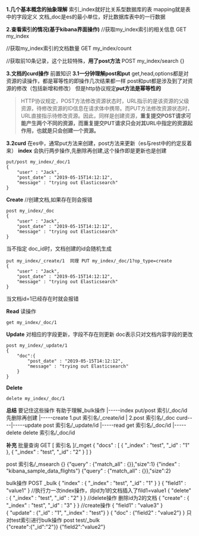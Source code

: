 **1.几个基本概念的抽象理解**
索引_index就好比关系型数据库的表
mapping就是表中的字段定义
文档_doc是es的最小单位，好比数据库表中的一行数据

**2.查看索引的情况(基于kibana界面操作)**
//获取my_index索引的相关信息
GET my_index 

//获取my_index索引的文档数量
GET my_index/count

//获取前10条记录，这个比较特殊，**用了post方法**
POST my_index/search
{}

**3.文档的curd操作**
前置知识
**3.1一分钟理解post和put**
get,head,options都是对资源的读操作，都是幂等性的即操作几次结果都一样
post和put都是涉及到了对资源的修改（包括新增和修改）
但是http协议规定**put方法是幂等性的**

>HTTP协议规定，POST方法修改资源状态时，URL指示的是该资源的父级资源，待修改资源的ID信息在请求体中携带。而PUT方法修改资源状态时，URL直接指示待修改资源。因此，同样是创建资源，**重复提交POST请求可能产生两个不同的资源，而重复提交PUT请求只会对其URL中指定的资源起作用，也就是只会创建一个资源。**

**3.2curd**
在es中，通常put方法来创建，post方法来更新（es与rest中的约定反着来）
**index**
会执行两步操作,先删除再创建,这个操作即是更新也是创建
```
put/post my_index/_doc/1
{
    "user" : "Jack",
    "post_date" : "2019-05-15T14:12:12",
    "message" : "trying out Elasticsearch"
}
```

**Create**
//创建文档,如果存在则会报错
```
post my_index/_doc
{
    "user" : "Jack",
    "post_date" : "2019-05-15T14:12:12",
    "message" : "trying out Elasticsearch"
}
```
当不指定 doc_id时，文档创建的id会随机生成
```
put my_index/_create/1  同理 PUT my_index/_doc/1?op_type=create
{
    "user" : "Jack",
    "post_date" : "2019-05-15T14:12:12",
    "message" : "trying out Elasticsearch"
}
```
当文档id=1已经存在时就会报错

**Read**
读操作
```
get my_index/_doc/1
```

**Update**
对相应的字段更新，字段不存在则更新
doc表示只对文档内容字段的更改
```
post my_index/_update/1  
{
    "doc":{
        "post_date" : "2019-05-15T14:12:12",
        "message" : "trying out Elasticsearch"
    }
}
```

**Delete**
```
delete my_index/_doc/1
```

**总结**
要记住这些操作 有助于理解_bulk操作
        |-----index  put/post 索引/_doc/id 先删除再创建
        |-----create 1.put 索引名/_create/id 
        |            2.post 索引名/_doc
curd----|-----update post 索引名/_update/id
        |-----read   get 索引名/_doc/id
        |-----delete delete 索引名/_doc/id

**补充**
批量查询
GET [ 索引名 ]/_mget
{
    "docs" : [
        {
            "_index" : "test",
            "_id" : "1"
        },
        {
            "_index" : "test",
            "_id" : "2"
        }
    ]
}

post 索引名/_msearch
{}
{"query" : {"match_all" : {}},"size":1}
{"index" : "kibana_sample_data_flights"}
{"query" : {"match_all" : {}},"size":2}

bulk操作
POST _bulk
{ "index" : { "_index" : "test", "_id" : "1" } }
{ "field1" : "value1" }                            //执行力一次index操作，向id为1的文档插入了fild1=value1
{ "delete" : { "_index" : "test", "_id" : "2" } }  //delete操作 删除id为2的文档
{ "create" : { "_index" : "test", "_id" : "3" } }  //create操作
{ "field1" : "value3" }                          
{ "update" : {"_id" : "1", "_index" : "test"} }
{ "doc" : {"field2" : "value2"} }
只对test索引进行bulk操作
post test/_bulk    
{"create":{"_id":"2"}}
{"field2":"value2"}



